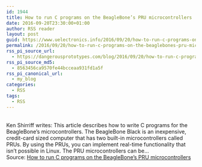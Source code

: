 ```yaml
---
id: 1944
title: How to run C programs on the BeagleBone’s PRU microcontrollers
date: 2016-09-20T23:30:00+01:00
author: RSS reader
layout: post
guid: https://www.uelectronics.info/2016/09/20/how-to-run-c-programs-on-the-beaglebones-pru-microcontrollers-2/
permalink: /2016/09/20/how-to-run-c-programs-on-the-beaglebones-pru-microcontrollers-2/
rss_pi_source_url:
  - https://dangerousprototypes.com/blog/2016/09/20/how-to-run-c-programs-on-the-beaglebones-pru-microcontrollers/
rss_pi_source_md5:
  - 8563456ca9570fe44bcceaa931fd1a5f
rss_pi_canonical_url:
  - my_blog
categories:
  - RSS
tags:
  - RSS
---
```

&#013;  
Ken Shirriff writes: This article describes how to write C programs for the BeagleBone’s microcontrollers. The BeagleBone Black is an inexpensive, credit-card sized computer that has two built-in microcontrollers called PRUs. By using the PRUs, you can implement real-time functionality that isn’t possible in Linux. The PRU microcontrollers can be…&#013;  
Source: <a href="https://dangerousprototypes.com/blog/2016/09/20/how-to-run-c-programs-on-the-beaglebones-pru-microcontrollers/" target="_blank">How to run C programs on the BeagleBone’s PRU microcontrollers</a>